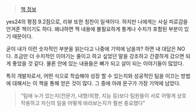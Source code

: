 > [책 정보](https://www.yes24.com/Product/Goods/67350256)

yes24의 평점 9.2점으로, 리뷰 또한 칭찬이 일색이다. 하지만 나에게는 사실 피로감을 안겨준 책이기도 하다. 왜냐하면 책 내용에 불필요하게 통계나 수치가 포함된 부분이 있기 때문이다. 

굳이 내가 이런 숫자적인 부분을 읽는다고 나중에 기억에 남을까? 하면 내 대답은 NO다. 조금만 더 수치적인 이야기는 줄이고 하고 싶었던 말을 강조하고 간결하게 갔으면 되게 좋았을 것 같다. 물론 안에 있는 내용들은 뼈가 되고 살이 되는 이야기들이 많았다.

특히 개발자로서, 어떤 식으로 학습해야 성장 할 수 있는지와 성공적인 팀을 이끄는 방법에 대해서는 이 책을 통해 얻은 것이 많다. 그 중에 아래 문구가 가장 기억에 남았다.

> "팀에 누가 있는지(전문가, 내향/외향, 지능 등)보다 팀원들이 서로 어떻게 상호작용하고 자신의 일을 어떻게 바라보는지가 훨씬 중요했다"
